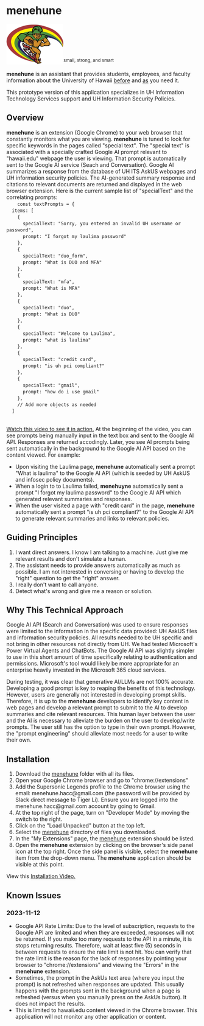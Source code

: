 <h1>menehune</h1>
<img src="https://github.com/HACC2023/Supersonic-Legends/blob/main/uhmenehune-transparent.png" style="width:150;"/><sup>small, strong, and smart</sup>
<p><b>menehune</b> is an assistant that provides students, employees, and faculty information about the University of Hawaii <u>before</u> and <u>as</u> you need it.</p>
<p>This prototype version of this application specializes in UH Information Technology Services support and UH Information Security Policies.</p>
<h2>Overview</h2>
<p><b>menehune</b> is an extension (Google Chrome) to your web browser that constantly monitors what you are viewing.  <b>menehune</b> is tuned to look for specific keywords in the pages called "special text".  The "special text" is associated with a specially crafted Google AI prompt relevant to "hawaii.edu" webpage the user is viewing.  That prompt is automatically sent to the Google AI service (Seach and Conversation).  Google AI summarizes a response from the database of UH ITS AskUS webpages and UH information security policies.  The AI-generated summary response and citations to relevant documents are returned and displayed in the web browser extension.  Here is the current sample list of "specialText" and the correlating prompts:
  <code>
    const textPrompts = {
  items: [
    {
      specialText: "Sorry, you entered an invalid UH username or password",
      prompt: "I forgot my laulima password"
    },
    {
      specialText: "duo_form",
      prompt: "What is DUO and MFA"
    },
    {
      specialText: "mfa",
      prompt: "What is MFA"
    }, 
    {
      specialText: "duo",
      prompt: "What is DUO"
    }, 
    {
      specialText: "Welcome to Laulima",
      prompt: "what is laulima"
    },
    {
      specialText: "credit card",
      prompt: "is uh pci compliant?"
    },
    {
      specialText: "gmail",
      prompt: "how do i use gmail"
    },
    // Add more objects as needed
  ]
  </code>
</p>
<p><a href="https://github.com/HACC2023/Supersonic-Legends/blob/main/assets/menehune-2-Usage%20Examples-hevcmp4.mp4">Watch this video to see it in action.</a>  At the beginning of the video, you can see prompts being manually input in the text box and sent to the Google AI API.  Responses are returned accodingly.  Later, you see AI prompts being sent automatically in the background to the Google AI API based on the content viewed.  For example:
  <ul>
    <li>Upon visiting the Laulima page, <b>menehune</b> automatically sent a prompt "What is laulima" to the Google AI API (which is seeded by UH AskUS and infosec policy documents).</li>
    <li>When a login to to Laulima failed, <b>menehuyne</b> automatically sent a prompt "I forgot my laulima password" to the Google AI API which generated relevant summaries and responses.</li>
    <li>When the user visited a page with "credit card" in the page, <b>menehune</b> automatically sent a prompt "is uh pci compliant?" to the Google AI API to generate relevant summaries and links to relevant policies.</li>
  </ul>
</p>
<h2>Guiding Principles</h2>
<ol>
  <li>I want direct answers.  I know I am talking to a machine.  Just give me relevant results and don't simulate a human.</li>
  <li>The assistant needs to provide answers automatically as much as possible.  I am not interested in conversing or having to develop the "right" question to get the "right" answer.</li>
  <li>I really don't want to call anyone.</li>
  <li>Detect what's wrong and give me a reason or solution.</li>
</ol>
<h2>Why This Technical Approach</h2>
<p>Google AI API (Search and Conversation) was used to ensure responses were limited to the information in the specific data provided: UH AskUS files and information security policies.  All results needed to be UH specific and not bring in other resources not directly from UH.  We had tested Microsoft's Power Virtual Agents and ChatBots.  The Google AI API was slightly simpler to use in this short amount of time specifically relating to authentication and permissions.  Microsoft's tool would likely be more appropriate for an enterprise heavily invested in the Microsoft 365 cloud services.</p>
<p>During testing, it was clear that generative AI/LLMs are not 100% accurate.  Developing a good prompt is key to reaping the benefits of this technology.  However, users are generally not interested in developing prompt skills.  Therefore, it is up to the <b>menehune</b> developers to identify key content in web pages and develop a relevant prompt to submit to the AI to develop summaries and cite relevant resources.  This human layer between the user and the AI is necessary to alleviate the burden on the user to develop/write prompts.  The user still has the option to type in their own prompt.  However, the "prompt engineering" should alleviate most needs for a user to write their own.</p>
<h2>Installation</h2>
<ol>
  <li>Download the <u>menehune</u> folder with all its files.</li>
  <li>Open your Google Chrome browser and go to "chrome://extensions"</li>
  <li>Add the Supersonic Legends profile to the Chrome browser using the email: menehune.hacc@gmail.com (the password will be provided by Slack direct message to Tiger Li).  Ensure you are logged into the menehune.hacc@gmail.com account by going to Gmail.</li>
  <li>At the top right of the page, turn on "Developer Mode" by moving the switch to the right.</li>
  <li>Click on the "Load Unpacked" button at the top left.</li>
  <li>Select the <u>menehune</u> directory of files you downloaded.</li>
  <li>In the "My Extensions" page, the <u>menehune</u> extension should be listed.</li>
  <li>Open the <b>menehune</b> extension by clicking on the browser's side panel icon at the top right.  Once the side panel is visible, select the <b>menehune</b> item from the drop-down menu.  The <b>menehune</b> application should be visible at this point.</li>  
</ol>
<p>View this <a href="https://github.com/HACC2023/Supersonic-Legends/blob/main/assets/menehune-1-Installation-hevcmp4.mp4">Installation Video.</a></p>
<h2>Known Issues</h2>
<h3>2023-11-12</h3>
<ul>
  <li>Google API Rate Limits: Due to the level of subscription, requests to the Google API are limited and when they are exceeded, responses will not be returned.  If you make too many requests to the API in a minute, it is stops returning results.  Therefore, wait at least five (5) seconds in between requests to ensure the rate limit is not hit.  You can verify that the rate limit is the reason for the lack of responses by pointing your browser to "chrome://extensions" and viewing the "Errors" in the <b>menehune</b> extension.</li>
  <li>Sometimes, the prompt in the AskUs text area (where you input the prompt) is not refreshed when responses are updated.  This usually happens with the prompts sent in the background when a page is refreshed (versus when you manually press on the AskUs button).  It does not impact the results.</li>
  <li>This is limited to hawaii.edu content viewed in the Chrome browser.  This application will not monitor any other application or content.</li>
</ul>
